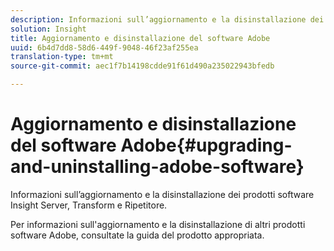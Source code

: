 ```yaml
---
description: Informazioni sull’aggiornamento e la disinstallazione dei prodotti software Insight Server, Transform e Ripetitore.
solution: Insight
title: Aggiornamento e disinstallazione del software Adobe
uuid: 6b4d7dd8-58d6-449f-9048-46f23af255ea
translation-type: tm+mt
source-git-commit: aec1f7b14198cdde91f61d490a235022943bfedb

---
```



# Aggiornamento e disinstallazione del software Adobe{#upgrading-and-uninstalling-adobe-software}

Informazioni sull’aggiornamento e la disinstallazione dei prodotti software Insight Server, Transform e Ripetitore.

Per informazioni sull&#39;aggiornamento e la disinstallazione di altri prodotti software Adobe, consultate la guida del prodotto appropriata.
